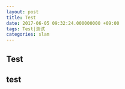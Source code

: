 ```yaml
---
layout: post
title: Test
date: 2017-06-05 09:32:24.000000000 +09:00
tags: Test|测试
categories: slam
---
```


## Test
## test
